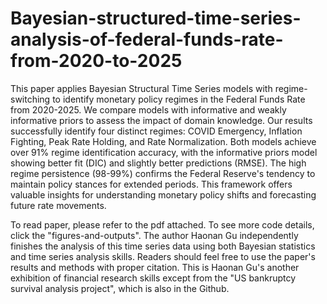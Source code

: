 # Bayesian-structured-time-series-analysis-of-federal-funds-rate-from-2020-to-2025
This paper applies Bayesian Structural Time Series models with regime-switching to identify monetary policy regimes in the Federal Funds Rate from 2020-2025. We compare models with informative and weakly informative priors to assess the impact of domain knowledge. Our results successfully identify four distinct regimes: COVID Emergency, Inflation Fighting, Peak Rate Holding, and Rate Normalization. Both models achieve over 91\% regime identification accuracy, with the informative priors model showing better fit (DIC) and slightly better predictions (RMSE). The high regime persistence (98-99\%) confirms the Federal Reserve's tendency to maintain policy stances for extended periods. This framework offers valuable insights for understanding monetary policy shifts and forecasting future rate movements.

To read paper, please refer to the pdf attached. To see more code details, click the "figures-and-outputs". The author Haonan Gu independently finishes the analysis of this time series data using both Bayesian statistics and time series analysis skills. Readers should feel free to use the paper's results and methods with proper citation. This is Haonan Gu's another exhibition of financial research skills except from the "US bankruptcy survival analysis project", which is also in the Github.
